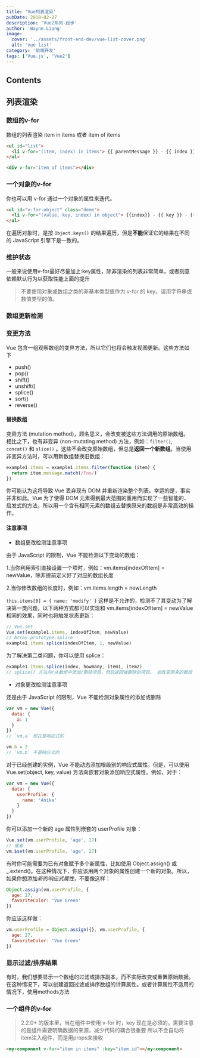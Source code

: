 ```yaml
---
title: 'Vue列表渲染'
pubDate: 2018-02-27
description: 'Vue2系列-起步'
author: 'Wayne.Liang'
image:
  cover: '../assets/front-end-dev/vue-list-cover.png'
  alt: 'vue list'
category: '前端开发'
tags: ['Vue.js', 'Vue2']
---
```


## Contents

## 列表渲染

### 数组的v-for

数组的列表渲染 item in items 或者 item of items

```html
<ul id="list">
  <li v-for="(item, index) in items"> {{ parentMessage }} - {{ index }} - {{ item.message }} </li>
</ul>
```

```html
<div v-for="item of items"></div>
```

### 一个对象的v-for

你也可以用 v-for 通过一个对象的属性来迭代。

```html
<ul id="v-for-object" class="demo">
  <li v-for="(value, key, index) in object"> {{index}} - {{ key }} - {{ value }} </li>
</ul>
```

在遍历对象时，是按 `Object.keys()` 的结果遍历，但是**不能**保证它的结果在不同的 JavaScript 引擎下是一致的。

### 维护状态

一般来说使用v-for最好尽量加上:key属性，除非渲染的列表非常简单，或者刻意依赖默认行为以获取性能上面的提升

> 不要使用对象或数组之类的非基本类型值作为 v-for 的 key。请用字符串或数值类型的值。

### 数组更新检测

### 变更方法

Vue 包含一组观察数组的变异方法，所以它们也将会触发视图更新。这些方法如下

- push()
- pop()
- shift()
- unshift()
- splice()
- sort()
- reverse()

#### 替换数组

变异方法 (mutation method)，顾名思义，会改变被这些方法调用的原始数组。相比之下，也有非变异 (non-mutating method) 方法，例如：`filter()`, `concat()` 和 `slice()` 。这些不会改变原始数组，但总是**返回一个新数组**。当使用非变异方法时，可以用新数组替换旧数组：

```javascript
example1.items = example1.items.filter(function (item) {
  return item.message.match(/Foo/)
})
```

你可能认为这将导致 Vue 丢弃现有 DOM 并重新渲染整个列表。幸运的是，事实并非如此。Vue 为了使得 DOM 元素得到最大范围的重用而实现了一些智能的、启发式的方法，所以用一个含有相同元素的数组去替换原来的数组是非常高效的操作。

#### 注意事项

- 数组更改检测注意事项

由于 JavaScript 的限制，Vue 不能检测以下变动的数组：

1.当你利用索引直接设置一个项时，例如：vm.items[indexOfItem] = newValue，除非提前定义好了对应的数组长度

2.当你修改数组的长度时，例如：vm.items.length = newLength


`this.items[0] = { name: 'modify' }` 这样是不允许的，检测不了其变动为了解决第一类问题，以下两种方式都可以实现和 vm.items[indexOfItem] = newValue 相同的效果，同时也将触发状态更新：

```javascript
// Vue.set
Vue.set(example1.items, indexOfItem, newValue)
// Array.prototype.splice
example1.items.splice(indexOfItem, 1, newValue)
```

为了解决第二类问题，你可以使用 splice：

```javascript
example1.items.splice(index, howmany, item1, item2)
// splice() 方法向/从数组中添加/删除项目，然后返回被删除的项目。 会改变原来的数组
```

- 对象更改检测注意事项

还是由于 JavaScript 的限制，Vue 不能检测对象属性的添加或删除

```javascript
var vm = new Vue({
  data: {
    a: 1
  }
})
// `vm.a` 现在是响应式的

vm.b = 2
// `vm.b` 不是响应式的
```

对于已经创建的实例，Vue 不能动态添加根级别的响应式属性。但是，可以使用 Vue.set(object, key, value) 方法向嵌套对象添加响应式属性。例如，对于：

```javascript
var vm = new Vue({
  data: {
    userProfile: {
      name: 'Anika'
    }
  }
})
```

你可以添加一个新的 age 属性到嵌套的 userProfile 对象：

```javascript
Vue.set(vm.userProfile, 'age', 27)
// 或者
vm.$set(vm.userProfile, 'age', 27)
```

有时你可能需要为已有对象赋予多个新属性，比如使用 Object.assign() 或 \_.extend()。在这种情况下，你应该用两个对象的属性创建一个新的对象。所以，如果你想添加*新的响应式属性*，不要像这样：

```javascript
Object.assign(vm.userProfile, {
  age: 27,
  favoriteColor: 'Vue Green'
})
```

你应该这样做：

```javascript
vm.userProfile = Object.assign({}, vm.userProfile, {
  age: 27,
  favoriteColor: 'Vue Green'
})
```

### 显示过滤/排序结果

有时，我们想要显示一个数组的过滤或排序副本，而不实际改变或重置原始数据。在这种情况下，可以创建返回过滤或排序数组的计算属性。或者计算属性不适用的情况下，使用methods方法

### 一个组件的v-for

> 2.2.0+ 的版本里，当在组件中使用 v-for 时，key 现在是必须的。需要注意的是组件需要明确数据的来源，减少代码的耦合很重要 所以不会自动将item注入组件，而是用props来接收

```html
<my-component v-for="item in items" :key="item.id"></my-component>
```
